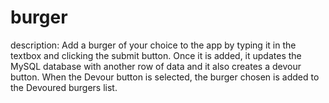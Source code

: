 # burger 

description: 
Add a burger of your choice to the app by typing it in the textbox and clicking the submit button.  Once it is added, it updates the MySQL database with another row of data and it also creates a devour button.
When the Devour button is selected, the burger chosen is added to the Devoured burgers list.

